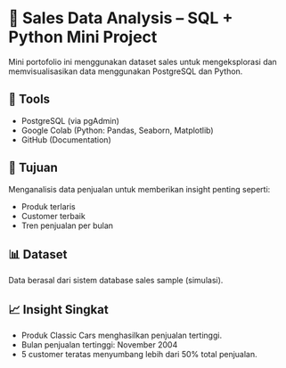 # 🛒 Sales Data Analysis – SQL + Python Mini Project

Mini portofolio ini menggunakan dataset sales untuk mengeksplorasi dan memvisualisasikan data menggunakan PostgreSQL dan Python.

## 🔧 Tools
- PostgreSQL (via pgAdmin)
- Google Colab (Python: Pandas, Seaborn, Matplotlib)
- GitHub (Documentation)

## 🎯 Tujuan
Menganalisis data penjualan untuk memberikan insight penting seperti:
- Produk terlaris
- Customer terbaik
- Tren penjualan per bulan


## 📊 Dataset
Data berasal dari sistem database sales sample (simulasi).

## 📈 Insight Singkat
- Produk Classic Cars menghasilkan penjualan tertinggi.
- Bulan penjualan tertinggi: November 2004
- 5 customer teratas menyumbang lebih dari 50% total penjualan.


